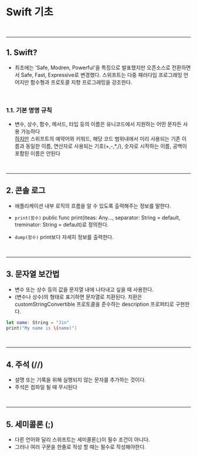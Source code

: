 # Swift 기초 

<br/>
 
----------------

## 1. Swift?
- 최초에는 'Safe, Modren, Powerful'을 특징으로 발표했지만 오픈소스로 전환하면서 Safe, Fast, Expressive로 변경했다.
스위프트는 다중 패러다임 프로그래밍 언어지만 함수형과 프로토콜 지향 프로그래밍을 강조한다. 

<br/>

### 1.1. 기본 명명 규칙
- 변수, 상수, 함수, 메서드, 타입 등의 이름은 유니코드에서 지원하는 어떤 문자든 사용 가능하다 <br/>
<u>하지만</u> 스위프트의 예약어와 키워드, 해당 코드 범위내에서 미리 사용되는 기존 이름과 동일한 이름, 연산자로 사용되는 기호(+,-,*,/), 숫자로 시작하는 이름, 공백이 포함된 이름은 안된다

<br/>
 
----------------

## 2. 콘솔 로그
- 애플리케이션 내부 로직의 흐름을 알 수 있도록 출력해주는 정보를 말한다.

- `print(함수)`
public func print(iteas: Any..., separator: String = default, treminator: String = default)로 정의한다.

- `dump(함수)`
print보다 자세히 정보를 출력한다.

<br/>
 
----------------

## 3. 문자열 보간법
- 변수 또는 상수 등의 값을 문자열 내에 나타내고 싶을 때 사용한다. 
- \(변수나 상수)의 형태로 표기하면 문자열로 치환된다. 치환은  customStringConvertible 프로토콜을 준수하는 description 프로퍼티로 구현한다.

```swift
let name: String = "Jin"
print("My name is \(name)")
```

<br/>
 
----------------

## 4. 주석 (//)
- 설명 또는 기록을 위해 실행되지 않는 문자를 추가하는 것이다.
- 주석은 컴파일 될 때 무시된다

<br/>
 
----------------

## 5. 세미콜론 (;)
- 다른 언어와 달리 스위프트는 세미콜론(;)이 필수 조건이 아니다.
- 그러나 여러 구문을 한줄로 작성 할 때는 필수로 작성해야한다.
